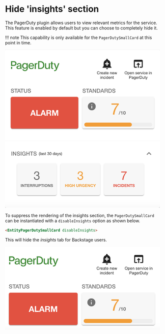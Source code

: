 # Hide 'insights' section

The PagerDuty plugin allows users to view relevant metrics for the service. This feature is enabled by default but you can choose to completely hide it.

!!! note
    This capability is only available for the `PagerDutySmallCard` at this point in time.

![insights-card](../images/small-card-insights-only.png)

To suppress the rendering of the insights section, the `PagerDutySmallCard` can be instantiated with a `disableInsights` option as shown below.

```html
<EntityPagerDutySmallCard disableInsights>
```

This will hide the *insights* tab for Backstage users.

![insights-disabled](../images/small-card-simple.png)
